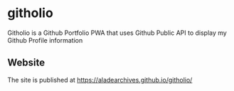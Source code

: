 # githolio
Githolio is a Github Portfolio PWA that uses Github Public API to display my Github Profile information

## Website
The site is published at https://aladearchives.github.io/githolio/


